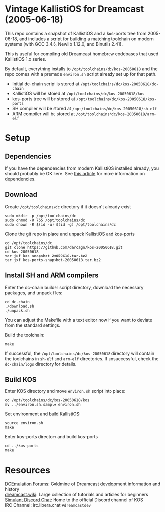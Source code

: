 # Vintage KallistiOS for Dreamcast (2005-06-18)
This repo contains a snapshot of KallistiOS and a kos-ports tree from 2005-06-18, and includes a script for building a matching toolchain on modern systems (with GCC 3.4.6, Newlib 1.12.0, and Binutils 2.41).

This is useful for compiling old Dreamcast homebrew codebases that used KallistiOS 1.x series.

By default, everything installs to `/opt/toolchains/dc/kos-20050618` and the repo comes with a premade `environ.sh` script already set up for that path.
- Initial dc-chain script is stored at `/opt/toolchains/dc/kos-20050618/dc-chain`
- KallistiOS will be stored at `/opt/toolchains/dc/kos-20050618/kos`
- kos-ports tree will be stored at `/opt/toolchains/dc/kos-20050618/kos-ports`
- SH compiler will be stored at `/opt/toolchains/dc/kos-20050618/sh-elf`
- ARM compiler will be stored at `/opt/toolchains/dc/kos-20050618/arm-elf`

# Setup
## Dependencies
If you have the dependencies from modern KallistiOS installed already, you should probably be OK here. See [this article](https://dreamcast.wiki/Getting_Started_with_Dreamcast_development) for more information on dependencies.

## Download
Create `/opt/toolchains/dc` directory if it doesn't already exist
```
sudo mkdir -p /opt/toolchains/dc
sudo chmod -R 755 /opt/toolchains/dc
sudo chown -R $(id -u):$(id -g) /opt/toolchains/dc
```
Clone the git repo in place and unpack KallistiOS and kos-ports
```
cd /opt/toolchains/dc
git clone https://github.com/darcagn/kos-20050618.git
cd kos-20050618
tar jxf kos-snapshot-20050618.tar.bz2
tar jxf kos-ports-snapshot-20050618.tar.bz2
```
## Install SH and ARM compilers
Enter the dc-chain builder script directory, download the necessary packages, and unpack files:
```
cd dc-chain
./download.sh
./unpack.sh
```
You can adjust the Makefile with a text editor now if you want to deviate from the standard settings.

Build the toolchain:
```
make
```

If successful, the `/opt/toolchains/dc/kos-20050618` directory will contain the toolchains in `sh-elf` and `arm-elf` directories. If unsuccessful, check the `dc-chain/logs` directory for details.

## Build KOS
Enter KOS directory and move `environ.sh` script into place:
```
cd /opt/toolchains/dc/kos-20050618/kos
mv ../environ.sh.sample environ.sh
```
Set environment and build KallistiOS:
```
source environ.sh
make
```

Enter kos-ports directory and build kos-ports
```
cd ../kos-ports
make
```

# Resources
[DCEmulation Forums](http://dcemulation.org/phpBB/viewforum.php?f=29): Goldmine of Dreamcast development information and history  
[dreamcast.wiki](http://dreamcast.wiki): Large collection of tutorials and articles for beginners  
[Simulant Discord Chat](https://discord.gg/bpDZHT78PA): Home to the official Discord channel of KOS  
IRC Channel: irc.libera.chat `#dreamcastdev`
